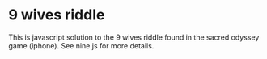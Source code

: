 # 9 wives riddle

This is javascript solution to the 9 wives riddle found in the sacred odyssey game (iphone). See nine.js for more details.
